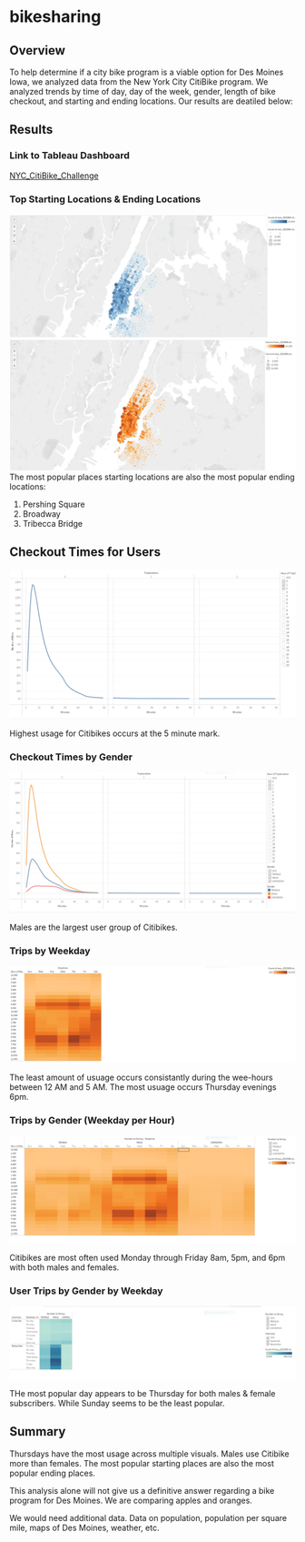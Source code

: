 # bikesharing

## Overview
To help determine if a city bike program is a viable option for Des Moines Iowa, we analyzed data from the New York City CitiBike program. We analyzed trends by time of day, day of the week, gender, length of bike checkout, and starting and ending locations. Our results are deatiled below:


## Results

### Link to Tableau Dashboard
[NYC_CitiBike_Challenge](https://public.tableau.com/app/profile/daniel2693/viz/NYC_CitiBike_Challenge_final/NYCCitibikeStory?publish=yes)

### Top Starting Locations & Ending Locations
![Top_Starting_Locations](/resources/1a.png)
![Top_Ending_Locations](/resources/2a.png)
The most popular places starting locations are also the most popular ending locations:
1. Pershing Square
2. Broadway
3. Tribecca Bridge

## Checkout Times for Users
![Checkout_Times_for_Users](/resources/3a.png)

Highest usage for Citibikes occurs at the 5 minute mark.

### Checkout Times by Gender
![Checkout_Times_by_Gender](/resources/4a.png)

Males are the largest user group of Citibikes.

### Trips by Weekday
![Trips_by_Weekday](/resources/5a.png)

The least amount of usuage occurs consistantly during the wee-hours between 12 AM and 5 AM. The most usuage occurs Thursday evenings 6pm.


### Trips by Gender (Weekday per Hour)
![Trips_by_Gender_(Weekday_per_Hour)](/resources/6a.png)

Citibikes are most often used  Monday through Friday 8am, 5pm, and 6pm with both males and females.


### User Trips by Gender by Weekday
![User_Trips_by_Gender_by_Weekday](/resources/7a.png)

THe most popular day appears to be Thursday for both males & female subscribers.  While Sunday seems to be the least popular.


## Summary
Thursdays have the most usage across multiple visuals. Males use Citibike more than females. The most popular starting places are also the most popular ending places. 

This analysis alone will not give us a definitive answer regarding a bike program for Des Moines. We are comparing apples and oranges. 

We would need additional data. Data on population, population per square mile, maps of Des Moines, weather, etc. 
